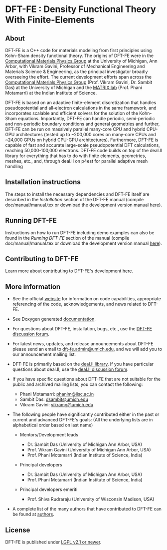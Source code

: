DFT-FE : Density Functional Theory With Finite-Elements 
=======================================================


About
-----
DFT-FE is a C++ code for materials modeling from first principles using Kohn-Sham density functional theory. The origins of DFT-FE were in the  [Computational Materials Physics Group](http://www-personal.umich.edu/~vikramg) at the University of Michigan, Ann Arbor, with Vikram Gavini, Professor of Mechanical Engineering and Materials Science & Engineering, as the principal investigator broadly overseeing the effort. The current development efforts span across the [Computational Materials Physics Group](http://www-personal.umich.edu/~vikramg) (Prof. Vikram Gavini, Dr. Sambit Das) at the University of Michigan and the [MATRIX lab](http://cds.iisc.ac.in/faculty/phanim/) (Prof. Phani Motamarri) at the Indian Institute of Science.

DFT-FE is based on an adaptive finite-element discretization that handles pseudopotential and all-electron calculations in the same framework, and incorporates scalable and efficient solvers for the solution of the Kohn-Sham equations. Importantly, DFT-FE can handle periodic, semi-periodic and non-periodic boundary conditions and general geometries and further, DFT-FE can be run on massively parallel many-core CPU and hybrid CPU-GPU architectures (tested up to ~200,000 cores on many-core CPUs and ~24,000 GPUs on hybrid CPU-GPU architectures). Furthermore, DFT-FE is capable of fast and accurate large-scale pseudopotential DFT calculations, reaching 50,000-100,000 electrons. DFT-FE code builds on top of the deal.II library for everything that has to do with finite elements, geometries, meshes, etc., and, through deal.II on p4est for parallel adaptive mesh handling

Installation instructions
-------------------------

The steps to install the necessary dependencies and DFT-FE itself are described
in the *Installation* section of the DFT-FE manual (compile doc/manual/manual.tex or download the development version manual [here](https://github.com/dftfeDevelopers/dftfe/blob/manual/manual-develop.pdf)). 


Running DFT-FE
--------------

Instructions on how to run DFT-FE including demo examples can also be found in the *Running DFT-FE* section of the manual (compile doc/manual/manual.tex or download the development version manual [here](https://github.com/dftfeDevelopers/dftfe/blob/manual/manual-develop.pdf)). 


Contributing to DFT-FE
----------------------
Learn more about contributing to DFT-FE's development [here](https://github.com/dftfeDevelopers/dftfe/wiki/Contributing).


More information
----------------

 - See the official [website](https://sites.google.com/umich.edu/dftfe) for information on code capabilities, appropriate referencing of the code, acknowledgements, and news related to DFT-FE.
  
 - See Doxygen generated [documentation](https://dftfedevelopers.github.io/dftfe/).

 - For questions about DFT-FE, installation, bugs, etc., use the [DFT-FE discussion forum](https://groups.google.com/forum/#!forum/dftfe-user-group). 

 - For latest news, updates, and release announcements about DFT-FE please send an email to dft-fe.admin@umich.edu, and we will add you to our announcement mailing list.
 
 - DFT-FE is primarily based on the [deal.II library](http://www.dealii.org/). If you have particular questions about deal.II, use the [deal.II discussion forum](https://www.dealii.org/mail.html).
 
 - If you have specific questions about DFT-FE that are not suitable for the public and archived mailing lists, you can contact the following:
    - Phani Motamarri: phanim@iisc.ac.in
    - Sambit Das: dsambit@umich.edu
    - Vikram Gavini: vikramg@umich.edu 

 - The following people have significantly contributed either in the past or current and advanced DFT-FE's goals: (All the underlying lists are in alphabetical order based on last name)
   - Mentors/Development leads
      - Dr. Sambit Das (University of Michigan Ann Arbor, USA)
      - Prof. Vikram Gavini (University of Michigan Ann Arbor, USA)
      - Prof. Phani Motamarri (Indian Institute of Science, India)

   - Principal developers  
       - Dr. Sambit Das (University of Michigan Ann Arbor, USA)
       - Prof. Phani Motamarri (Indian Institute of Science, India)
    
   - Principal developers emeriti
       - Prof. Shiva Rudraraju  (University of Wisconsin Madison, USA)

 - A complete list of the many authors that have contributed to DFT-FE can be found at [authors](authors).    

License
-------

DFT-FE is published under [LGPL v2.1 or newer](https://github.com/dftfeDevelopers/dftfe/blob/publicGithubDevelop/LICENSE).
